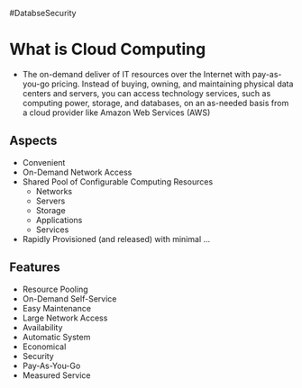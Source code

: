 #DatabseSecurity
# What is Cloud Computing
- The on-demand deliver of IT resources over the Internet with pay-as-you-go pricing. Instead of buying, owning, and maintaining physical data centers and servers, you can access technology services, such as computing power, storage, and databases, on an as-needed basis from a cloud provider like Amazon Web Services (AWS)

## Aspects
- Convenient
- On-Demand Network Access
- Shared Pool of Configurable Computing Resources
	- Networks
	- Servers
	- Storage
	- Applications
	- Services
- Rapidly Provisioned (and released) with minimal ...

## Features
- Resource Pooling
- On-Demand Self-Service
- Easy Maintenance
- Large Network Access
- Availability
- Automatic System
- Economical
- Security
- Pay-As-You-Go
- Measured Service

